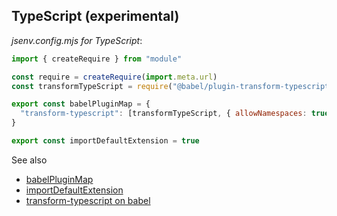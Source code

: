 ## TypeScript (experimental)

_jsenv.config.mjs for TypeScript_:

```js
import { createRequire } from "module"

const require = createRequire(import.meta.url)
const transformTypeScript = require("@babel/plugin-transform-typescript")

export const babelPluginMap = {
  "transform-typescript": [transformTypeScript, { allowNamespaces: true }],
}

export const importDefaultExtension = true
```

See also

- [babelPluginMap](./docs/shared-parameters.md#babelPluginMap)
- [importDefaultExtension](./docs/shared-parameters.md#importDefaultExtension)
- [transform-typescript on babel](https://babeljs.io/docs/en/next/babel-plugin-transform-typescript.html)
